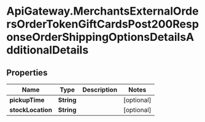 # ApiGateway.MerchantsExternalOrdersOrderTokenGiftCardsPost200ResponseOrderShippingOptionsDetailsAdditionalDetails

## Properties

Name | Type | Description | Notes
------------ | ------------- | ------------- | -------------
**pickupTime** | **String** |  | [optional] 
**stockLocation** | **String** |  | [optional] 


